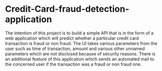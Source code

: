 # Credit-Card-fraud-detection-application
The intention of this project is to build a simple API that is in the form of a web application which will predict whether a particular credit card transaction is fraud or non fraud. The UI takes various parameters from the user such as time of transaction, amount and various other unnamed parameters which are not disclosed because of security reasons. There is an additional feature of this application which sends an automated mail to the concerned user if the transaction was a fraud or non fraud one. 
